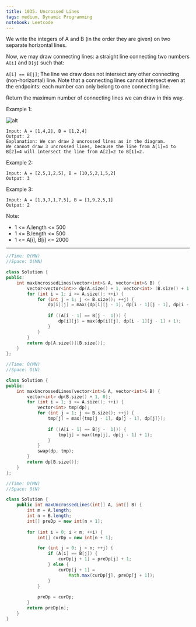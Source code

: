 ```yaml
---
title: 1035. Uncrossed Lines
tags: medium, Dynamic Programming
notebook: Leetcode
---
```


We write the integers of A and B (in the order they are given) on two separate horizontal lines.

Now, we may draw connecting lines: a straight line connecting two numbers `A[i]` and `B[j]` such that:

`A[i] == B[j]`;
The line we draw does not intersect any other connecting (non-horizontal) line.
Note that a connecting lines cannot intersect even at the endpoints: each number can only belong to one connecting line.

Return the maximum number of connecting lines we can draw in this way.

 

Example 1:

![alt](https://assets.leetcode.com/uploads/2019/04/26/142.png)

```
Input: A = [1,4,2], B = [1,2,4]
Output: 2
Explanation: We can draw 2 uncrossed lines as in the diagram.
We cannot draw 3 uncrossed lines, because the line from A[1]=4 to B[2]=4 will intersect the line from A[2]=2 to B[1]=2.
```

Example 2:
```
Input: A = [2,5,1,2,5], B = [10,5,2,1,5,2]
Output: 3
```
Example 3:
```
Input: A = [1,3,7,1,7,5], B = [1,9,2,5,1]
Output: 2
 ```

Note:

- 1 <= A.length <= 500
- 1 <= B.length <= 500
- 1 <= A[i], B[i] <= 2000

----------

```c++
//Time: O(MN)
//Space: O(MN)

class Solution {
public:
    int maxUncrossedLines(vector<int>& A, vector<int>& B) {
        vector<vector<int>> dp(A.size() + 1, vector<int> (B.size() + 1, 0));
        for (int i = 1; i <= A.size(); ++i) {
            for (int j = 1; j <= B.size(); ++j) {
                dp[i][j] = max({dp[i][j - 1], dp[i - 1][j - 1], dp[i - 1][j]});
                
                if ((A[i - 1] == B[j -  1])) {
                    dp[i][j] = max(dp[i][j], dp[i - 1][j - 1] + 1);
                }
            }
        }
        return dp[A.size()][B.size()];
    }
};
```

```c++
//Time: O(MN)
//Space: O(N)

class Solution {
public:
    int maxUncrossedLines(vector<int>& A, vector<int>& B) {
        vector<int> dp(B.size() + 1, 0);
        for (int i = 1; i <= A.size(); ++i) {
            vector<int> tmp(dp);
            for (int j = 1; j <= B.size(); ++j) {
                tmp[j] = max({tmp[j - 1], dp[j - 1], dp[j]});
                
                if ((A[i - 1] == B[j -  1])) {
                    tmp[j] = max(tmp[j], dp[j - 1] + 1);
                }
            }
            swap(dp, tmp);
        }
        return dp[B.size()];
    }
};
```


```Java
//Time: O(MN)
//Space: O(N)

class Solution {
    public int maxUncrossedLines(int[] A, int[] B) {
        int m = A.length;
        int n = B.length;
        int[] preDp = new int[n + 1];
        
        for (int i = 0; i < m; ++i) {
            int[] curDp = new int[n + 1];

            for (int j = 0; j < n; ++j) {
                if (A[i] == B[j]) {
                    curDp[j + 1] = preDp[j] + 1;
                } else {
                    curDp[j + 1] = 
                        Math.max(curDp[j], preDp[j + 1]);
                }
            }
            
            preDp = curDp;
        }
        return preDp[n];
    }
}
```